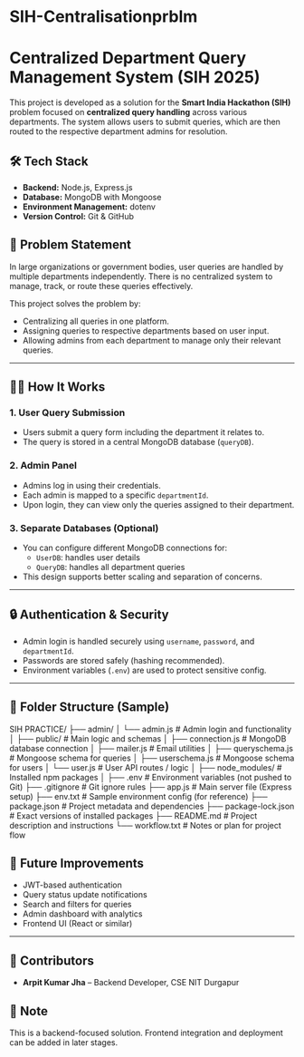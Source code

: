 ﻿# SIH-Centralisationprblm
 # Centralized Department Query Management System (SIH 2025)

This project is developed as a solution for the **Smart India Hackathon (SIH)** problem focused on **centralized query handling** across various departments. The system allows users to submit queries, which are then routed to the respective department admins for resolution.
## 🛠️ Tech Stack

- **Backend:** Node.js, Express.js
- **Database:** MongoDB with Mongoose
- **Environment Management:** dotenv
- **Version Control:** Git & GitHub

## 🎯 Problem Statement

In large organizations or government bodies, user queries are handled by multiple departments independently. There is no centralized system to manage, track, or route these queries effectively.

This project solves the problem by:
- Centralizing all queries in one platform.
- Assigning queries to respective departments based on user input.
- Allowing admins from each department to manage only their relevant queries.

---

## 👨‍💻 How It Works

### 1. **User Query Submission**
- Users submit a query form including the department it relates to.
- The query is stored in a central MongoDB database (`queryDB`).

### 2. **Admin Panel**
- Admins log in using their credentials.
- Each admin is mapped to a specific `departmentId`.
- Upon login, they can view only the queries assigned to their department.

### 3. **Separate Databases (Optional)**
- You can configure different MongoDB connections for:
  - `UserDB`: handles user details
  - `QueryDB`: handles all department queries
- This design supports better scaling and separation of concerns.

---

## 🔒 Authentication & Security

- Admin login is handled securely using `username`, `password`, and `departmentId`.
- Passwords are stored safely (hashing recommended).
- Environment variables (`.env`) are used to protect sensitive config.

---

## 📁 Folder Structure (Sample)
  SIH PRACTICE/
├── admin/
│   └── admin.js                  # Admin login and functionality
│
├── public/                       # Main logic and schemas
│   ├── connection.js             # MongoDB database connection
│   ├── mailer.js                 # Email utilities 
│   ├── queryschema.js           # Mongoose schema for queries
│   ├── userschema.js            # Mongoose schema for users
│   └── user.js                   # User API routes / logic
│
├── node_modules/                 # Installed npm packages
│
├── .env                          # Environment variables (not pushed to Git)
├── .gitignore                    # Git ignore rules
├── app.js                        # Main server file (Express setup)
├── env.txt                       # Sample environment config (for reference)
├── package.json                  # Project metadata and dependencies
├── package-lock.json             # Exact versions of installed packages
├── README.md                     # Project description and instructions
└── workflow.txt                  # Notes or plan for project flow


## 🚀 Future Improvements
- JWT-based authentication
- Query status update notifications
- Search and filters for queries
- Admin dashboard with analytics
- Frontend UI (React or similar)

---

## 🤝 Contributors

- **Arpit Kumar Jha** – Backend Developer, CSE NIT Durgapur
## 📌 Note

This is a backend-focused solution. Frontend integration and deployment can be added in later stages.



